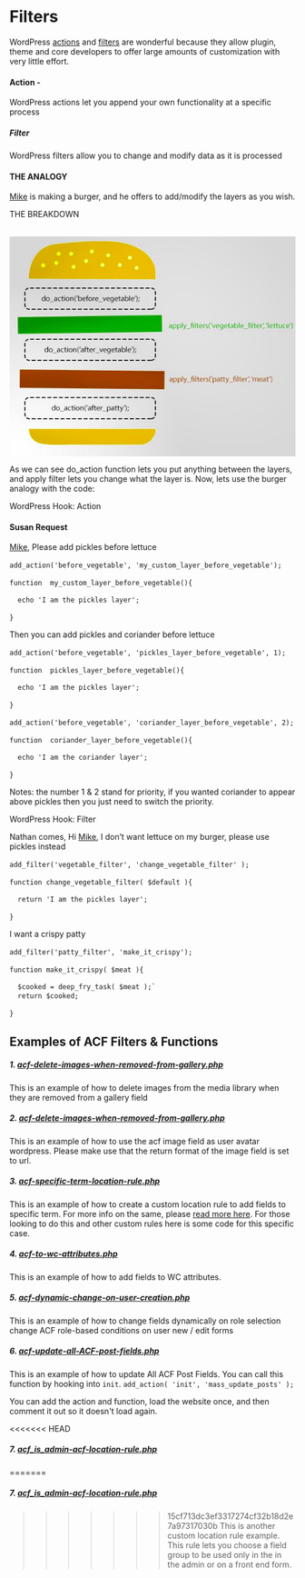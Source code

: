 # Filters

WordPress [actions](https://developer.wordpress.org/plugins/hooks/actions/) and [filters](https://developer.wordpress.org/plugins/hooks/filters/) are wonderful because they allow plugin, theme and core developers to offer large amounts of customization with very little effort.

#### Action -  
WordPress actions let you append your own functionality at a specific process
##### Filter 
WordPress filters allow you to change and modify data as it is processed

#### THE ANALOGY
[Mike](https://github.com/kipmyk) is making a burger, and he offers to add/modify the layers as you wish.

THE BREAKDOWN
<p>&nbsp;<img align="center" src="https://raw.githubusercontent.com/kipmyk/filters/main/inc/assets/analogy.png" alt="Anology of Actions and Filters" /></p>
As we can see do_action function lets you put anything between the layers, and apply filter lets you change what the layer is. Now, lets use the burger analogy with the code:

WordPress Hook: Action

#### Susan Request

[Mike](https://github.com/kipmyk), Please add pickles before lettuce

`add_action('before_vegetable', 'my_custom_layer_before_vegetable');`

`function  my_custom_layer_before_vegetable(){`
      
      echo 'I am the pickles layer';

`}`

Then you can add pickles and coriander before lettuce

`add_action('before_vegetable', 'pickles_layer_before_vegetable', 1);`

`function  pickles_layer_before_vegetable(){ `
      
      echo 'I am the pickles layer';

`}`

`add_action('before_vegetable', 'coriander_layer_before_vegetable', 2);`

`function  coriander_layer_before_vegetable(){` 
      
      echo 'I am the coriander layer';

`}`

Notes: the number 1 & 2 stand for priority, if you wanted coriander to appear above pickles then you just need to switch the priority.

WordPress Hook: Filter

Nathan comes, Hi [Mike](https://github.com/kipmyk), I don’t want lettuce on my burger, please use pickles instead

`add_filter('vegetable_filter', 'change_vegetable_filter' );`

`function change_vegetable_filter( $default ){`
      
      return 'I am the pickles layer';

`}`

I want a crispy patty

`add_filter('patty_filter', 'make_it_crispy');`

`function make_it_crispy( $meat ){`

      $cooked = deep_fry_task( $meat );`
      return $cooked;

`}`



## Examples of ACF Filters & Functions

##### 1. [acf-delete-images-when-removed-from-gallery.php](https://github.com/kipmyk/filters/blob/main/inc/filters/acf-delete-images-when-removed-from-gallery.php)

This is an example of how to delete images from the media library when they are removed from a gallery field

##### 2. [acf-delete-images-when-removed-from-gallery.php](https://github.com/kipmyk/filters/blob/main/inc/filters/acf-image-field-change-user-avatar-wp.php)
This is an example of how to use the acf image field as user avatar wordpress. Please make use that the return format of the image field is set to url.

##### 3. [acf-specific-term-location-rule.php](https://github.com/kipmyk/filters/blob/main/inc/filters/acf-specific-term-location-rule.php)
This is an example of how to create a custom location rule to add fields to specific term. 
For more info on the same, please [read more here](http://www.advancedcustomfields.com/resources/custom-location-rules/).
For those looking to do this and other custom rules here is some code for this specific case.

##### 4. [acf-to-wc-attributes.php](https://github.com/kipmyk/filters/blob/main/inc/filters/acf-to-wc-attributes.php)
This is an example of how to add fields to WC attributes.

##### 5. [acf-dynamic-change-on-user-creation.php](https://github.com/kipmyk/filters/blob/main/inc/filters/acf-dynamic-change-on-user-creation.php)
This is an example of how to change fields dynamically on role selection change
ACF role-based conditions on user new / edit forms

##### 6. [acf-update-all-ACF-post-fields.php](https://github.com/kipmyk/filters/blob/main/inc/filters/acf-update-all-ACF-post-fields.php)
This is an example of how to update All ACF Post Fields. You can call this function by hooking into `init`.
`add_action( 'init', 'mass_update_posts' );`

You can add the action and function, load the website once, and then comment it out so it doesn't load again.

<<<<<<< HEAD
##### 7. [acf_is_admin-acf-location-rule.php](https://github.com/kipmyk/filters/blob/main/inc/filters/acf_is_admin-acf-location-rule.php)
=======
##### 7. [acf_is_admin-acf-location-rule.php](https://github.com/kipmyk/filters/inc/filters/acf_is_admin-acf-location-rule.php)
>>>>>>> 15cf713dc3ef3317274cf32b18d2e7a97317030b
This is another custom location rule example. This rule lets you choose a field group to be used only in the in the admin or on a front end form.
